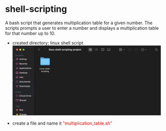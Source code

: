 # shell-scripting
A bash script that generates multiplication table for a given number. The scripts prompts a user to enter a number and displays a multiplication table for that number up to 10.

- created directory; linux shell script ![alttxt](Image1.png)


- create a file and name it <span style="color: red">"multiplication_table.sh"